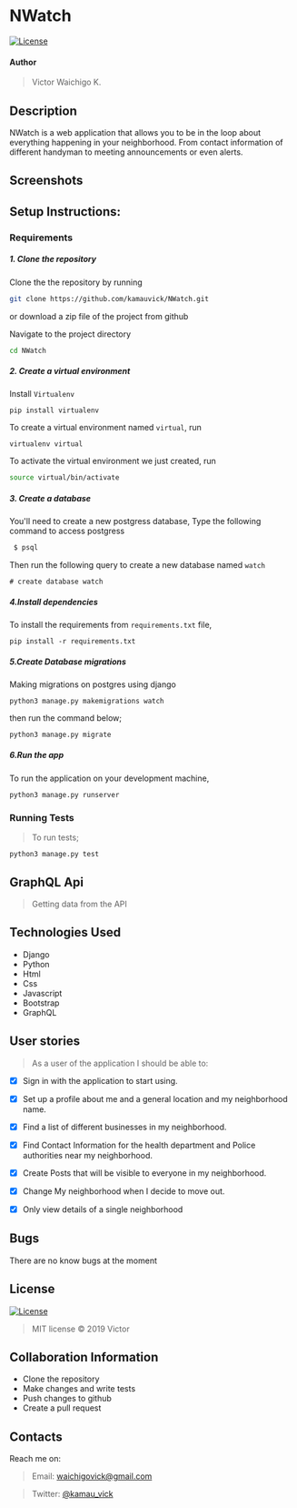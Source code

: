 
# NWatch
[![License](https://img.shields.io/packagist/l/loopline-systems/closeio-api-wrapper.svg)](http://opensource.org/licenses/MIT)   
#### Author
> Victor Waichigo K.

## Description
NWatch is a web application that allows you to be in the loop about everything happening in your neighborhood. From contact information of different handyman to meeting announcements or even alerts.

## Screenshots


## Setup Instructions:
### Requirements

##### 1. Clone the repository
Clone the the repository by running 

   ```bash
   git clone https://github.com/kamauvick/NWatch.git
   ```
 or download a zip file of the project from github
 

Navigate to the project directory
```bash
cd NWatch
```

##### 2. Create a virtual environment
 Install `Virtualenv` 

   ```prettier
   pip install virtualenv
   ```

To create a virtual environment named `virtual`, run

   ```prettier
   virtualenv virtual
   ```
To activate the virtual environment we just created, run

   ```bash
   source virtual/bin/activate
   ```

##### 3. Create a database
You'll need to create a new postgress database, Type the following command to access postgress
   ```bash
    $ psql
   ```
   Then run the following query to create a new database named ```watch``` 
   ```prettier
   # create database watch
   ```


#####  4.Install dependencies
To install the requirements from `requirements.txt` file,

   ```prettier
   pip install -r requirements.txt
   ```

#####  5.Create Database migrations
Making migrations on postgres using django

```prettier
python3 manage.py makemigrations watch
```

 
then run the command below;

 ```bash
 python3 manage.py migrate
 ```

##### 6.Run the app
To run the application on your development machine, 

    python3 manage.py runserver

### Running Tests
>To run tests;

    python3 manage.py test



## GraphQL Api

> Getting data from the API 

## Technologies Used
* Django
* Python
* Html
* Css
* Javascript
* Bootstrap
* GraphQL


## User stories
>As a user of the application I should be able to:

- [X] Sign in with the application to start using.
- [X] Set up a profile about me and a general location and my neighborhood name.
- [X] Find a list of different businesses in my neighborhood.
- [X] Find Contact Information for the health department and Police authorities near my neighborhood.
- [X] Create Posts that will be visible to everyone in my neighborhood.
- [X] Change My neighborhood when I decide to move out.
- [X] Only view details of a single neighborhood


## Bugs
There are no know bugs at the moment

## License
[![License](https://img.shields.io/packagist/l/loopline-systems/closeio-api-wrapper.svg)](http://opensource.org/licenses/MIT)
>MIT license &copy;  2019 Victor
 
## Collaboration Information
* Clone the repository
* Make changes and write tests
* Push changes to github
* Create a pull request

## Contacts
Reach me on:
>Email:  waichigovick@gmail.com

>Twitter:  [@kamau_vick](https://twitter.com/kamau_vick)

